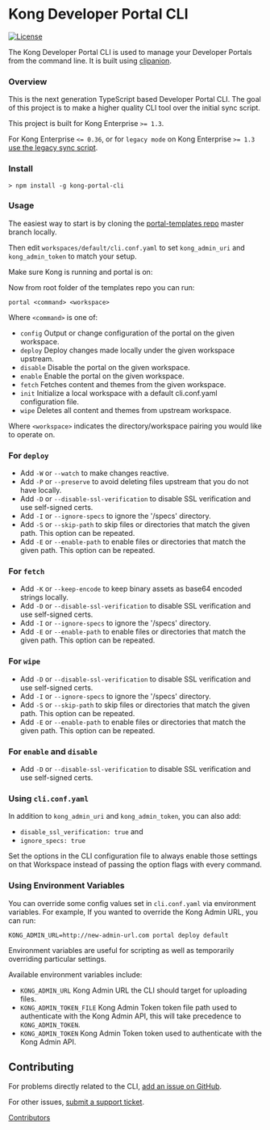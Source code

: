 # Kong Developer Portal CLI
[![License](https://img.shields.io/github/license/kong/kong-portal-cli.svg)][cli-license]

The Kong Developer Portal CLI is used to manage your Developer Portals from the
command line. It is built using [clipanion][clipanion].

### Overview

This is the next generation TypeScript based Developer Portal CLI. The goal of
this project is to make a higher quality CLI tool over the initial sync script.

This project is built for Kong Enterprise `>= 1.3`.

For Kong Enterprise `<= 0.36`, or for `legacy mode` on Kong Enterprise `>= 1.3` [use the legacy sync script][sync-script].


### Install

```
> npm install -g kong-portal-cli
```



### Usage

The easiest way to start is by cloning the [portal-templates repo][templates] master branch locally.

Then edit `workspaces/default/cli.conf.yaml` to set `kong_admin_uri` and `kong_admin_token` to match your setup.

Make sure Kong is running and portal is on:

Now from root folder of the templates repo you can run:

```portal <command> <workspace>```

Where `<command>` is one of:
 - `config`    Output or change configuration of the portal on the given workspace.
 - `deploy`    Deploy changes made locally under the given workspace upstream.
 - `disable`   Disable the portal on the given workspace.
 - `enable`    Enable the portal on the given workspace.
 - `fetch`     Fetches content and themes from the given workspace.
 - `init`      Initialize a local workspace with a default cli.conf.yaml configuration file.
 - `wipe`      Deletes all content and themes from upstream workspace.

 Where `<workspace>` indicates the directory/workspace pairing you would like to operate on.

### For `deploy`
- Add `-W` or `--watch` to make changes reactive.
- Add `-P` or `--preserve` to avoid deleting files upstream that you do not have locally.
- Add `-D` or `--disable-ssl-verification` to disable SSL verification and use self-signed certs.
- Add `-I` or `--ignore-specs` to ignore the '/specs' directory.
- Add `-S` or `--skip-path` to skip files or directories that match the given path. This option can be repeated.
- Add `-E` or `--enable-path` to enable files or directories that match the given path. This option can be repeated.

### For `fetch`
- Add `-K` or `--keep-encode` to keep binary assets as base64 encoded strings locally.
- Add `-D` or `--disable-ssl-verification` to disable SSL verification and use self-signed certs.
- Add `-I` or `--ignore-specs` to ignore the '/specs' directory.
- Add `-E` or `--enable-path` to enable files or directories that match the given path. This option can be repeated.

### For `wipe`
- Add `-D` or `--disable-ssl-verification` to disable SSL verification and use self-signed certs.
- Add `-I` or `--ignore-specs` to ignore the '/specs' directory.
- Add `-S` or `--skip-path` to skip files or directories that match the given path. This option can be repeated.
- Add `-E` or `--enable-path` to enable files or directories that match the given path. This option can be repeated.

### For `enable` and `disable`
- Add `-D` or `--disable-ssl-verification` to disable SSL verification and use self-signed certs.


### Using `cli.conf.yaml`
In addition to `kong_admin_uri` and `kong_admin_token`, you can also add:
- `disable_ssl_verification: true` and
- `ignore_specs: true`

Set the options in the CLI configuration file to always enable those settings on that Workspace instead of passing the option flags with every command.

### Using Environment Variables
You can override some config values set in `cli.conf.yaml` via environment variables.  For example, If you wanted to override the Kong Admin URL, you can run:

```
KONG_ADMIN_URL=http://new-admin-url.com portal deploy default
```

Environment variables are useful for scripting as well as temporarily overriding particular settings.

Available environment variables include:
  - `KONG_ADMIN_URL` Kong Admin URL the CLI should target for uploading files.
  - `KONG_ADMIN_TOKEN_FILE` Kong Admin Token token file path used to authenticate with the Kong Admin API, this will take precedence to `KONG_ADMIN_TOKEN`.
  - `KONG_ADMIN_TOKEN` Kong Admin Token token used to authenticate with the Kong Admin API.

## Contributing

For problems directly related to the CLI, [add an issue on GitHub][cli-support].

For other issues, [submit a support ticket][kong-support].

[Contributors][cli-contributors]

[clipanion]: https://github.com/arcanis/clipanion
[sync-script]: https://github.com/Kong/kong-portal-templates/blob/81382f2c7887cf57bb040a6af5ca716b83cc74f3/bin/sync.js
[cli-support]: https://github.com/Kong/kong-portal-cli/issues/new
[cli-license]: https://github.com/Kong/kong-portal-cli/blob/master/LICENSE
[cli-contributors]: (https://github.com/Kong/kong-portal-cli/contributors)
[kong-support]: https://support.konghq.com/support/s/
[templates]: https://github.com/Kong/kong-portal-templates
